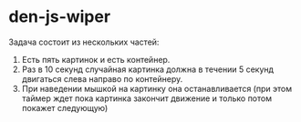 den-js-wiper
============

Задача состоит из нескольких частей:
1. Есть пять картинок и есть контейнер. 
2. Раз в 10 секунд случайная картинка должна  в течении 5 секунд двигаться слева направо по контейнеру.
3. При наведении мышкой на картинку она останавливается (при этом таймер ждет пока картинка закончит движение и только потом покажет следующую)
